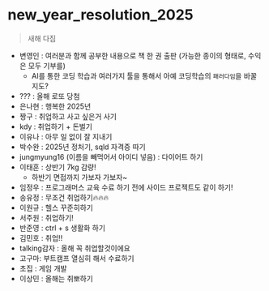 # new_year_resolution_2025
> 새해 다짐
- 변영인 : 여러분과 함께 공부한 내용으로 책 한 권 출판 (가능한 종이의 형태로, 수익은 모두 기부를)
    - AI를 통한 코딩 학습과 여러가지 툴을 통해서 아예 코딩학습의 `패러다임`을 바꿀지도?
- ??? :  올해 로또 당첨 
- 은나현 : 행복한 2025년
- 짱구 : 취업하고 사고 싶은거 사기
- kdy : 취업하기 + 돈벌기
- 이유나 : 아무 일 없이 잘 지내기
- 박수완 : 2025년 정처기, sqld 자격증 따기
- jungmyung16 (이름을 빼먹어서 아이디 넣음) : 다이어트 하기
- 이태훈 : 상반기 7kg 감량!
    - 하반기 면접까지 가보자 가보자~
- 임정우 : 프로그래머스 교육 수료 하기 전에 사이드 프로젝트도 같이 하기!
- 송유정 : 무조건 취업하기🔥🔥🔥
- 이원규 : 헬스 꾸준히하기
- 서주원 : 취업하기!
- 반준영 : ctrl + s 생활화 하기
- 김민호 : 취업!!
- talking감자 : 올해 꼭 취업할것이에요
- 고구마: 부트캠프 열심히 해서 수료하기
- 초집 : 게임 개발
- 이상민 : 올해는 취뽀하기